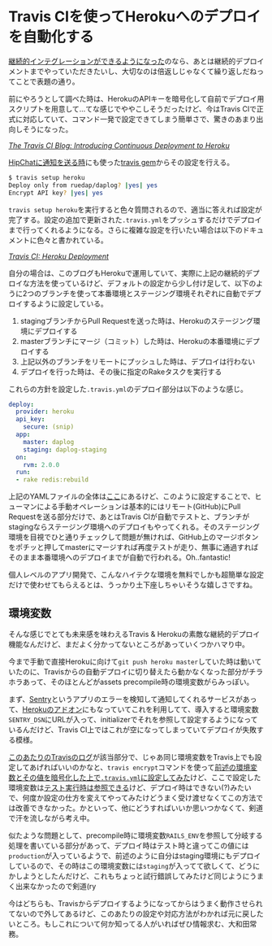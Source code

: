 # <span>Travis CIを使って</span><span>Herokuへのデプロイを自動化する</span>

[継続的インテグレーションができるようになった](/2013/09/02/travis-ci-coveralls-code-climate-github-badge)のなら、あとは継続的デプロイメントまでやっていただきたいし、大切なのは倍返しじゃなくて繰り返しだねってことで表題の通り。

<!-- READMORE -->

前にやろうとして調べた時は、HerokuのAPIキーを暗号化して自前でデプロイ用スクリプトを用意して…てな感じでややこしそうだったけど、今はTravis CIで正式に対応していて、コマンド一発で設定できてしまう簡単さで、驚きのあまり出向しそうになった。

<cite>[The Travis CI Blog: Introducing Continuous Deployment to Heroku](http://about.travis-ci.org/blog/2013-07-09-introducing-continuous-deployment-to-heroku/)</cite>

[HipChatに通知を送る時](/2013/09/12/travis-ci-hipchat-notifications)にも使った[travis gem](https://rubygems.org/gems/travis)からその設定を行える。

~~~ sh
$ travis setup heroku
Deploy only from ruedap/daplog? |yes| yes
Encrypt API key? |yes| yes
~~~

`travis setup heroku`を実行すると色々質問されるので、適当に答えれば設定が完了する。設定の追加で更新された`.travis.yml`をプッシュするだけでデプロイまで行ってくれるようになる。さらに複雑な設定を行いたい場合は以下のドキュメントに色々と書かれている。

<cite>[Travis CI: Heroku Deployment](http://about.travis-ci.org/docs/user/deployment/heroku/)</cite>

自分の場合は、このブログもHerokuで運用していて、実際に上記の継続的デプロイな方法を使っているけど、デフォルトの設定から少し付け足して、以下のように2つのブランチを使って本番環境とステージング環境それぞれに自動でデプロイするように設定している。

1. stagingブランチからPull Requestを送った時は、Herokuのステージング環境にデプロイする
2. masterブランチにマージ（コミット）した時は、Herokuの本番環境にデプロイする
3. 上記以外のブランチをリモートにプッシュした時は、デプロイは行わない
4. デプロイを行った時は、その後に指定のRakeタスクを実行する

これらの方針を設定した`.travis.yml`のデプロイ部分は以下のような感じ。

~~~ yml
deploy:
  provider: heroku
  api_key:
    secure: (snip)
  app:
    master: daplog
    staging: daplog-staging
  on:
    rvm: 2.0.0
  run:
  - rake redis:rebuild
~~~

上記のYAMLファイルの全体は[ここ](https://github.com/ruedap/daplog/blob/f6e123747957c9bec2e11e4d051654e03c3401e2/.travis.yml)にあるけど、このように設定することで、ヒューマンによる手動オペレーションは基本的にはリモート(GitHub)にPull Requestを送る部分だけで、あとはTravis CIが自動でテストと、ブランチがstagingならステージング環境へのデプロイもやってくれる。そのステージング環境を目視でひと通りチェックして問題が無ければ、GitHub上のマージボタンをポチッと押してmasterにマージすれば再度テストが走り、無事に通過すればそのまま本番環境へのデプロイまでが自動で行われる。Oh..fantastic!

個人レベルのアプリ開発で、こんなハイテクな環境を無料でしかも超簡単な設定だけで使わせてもらえるとは、うっかり土下座しちゃいそうな嬉しさですね。


## 環境変数

そんな感じでとても未来感を味わえるTravis & Herokuの素敵な継続的デプロイ機能なんだけど、まだよく分かってないところがあっていくつかハマり中。

今まで手動で直接Herokuに向けて`git push heroku master`していた時は動いていたのに、Travisからの自動デプロイに切り替えたら動かなくなった部分がチラホラあって、そのほとんどがassets precompile時の環境変数がらみっぽい。

まず、[Sentry](https://getsentry.com/)というアプリのエラーを検知して通知してくれるサービスがあって、[Herokuのアドオン](https://addons.heroku.com/sentry)にもなっていてこれを利用してて、導入すると環境変数`SENTRY_DSN`にURLが入って、initializerでそれを参照して設定するようになっているんだけど、Travis CI上ではこれが空になってしまっていてデプロイが失敗する模様。

[このあたりのTravisのログ](https://travis-ci.org/ruedap/daplog/builds/11662127#L391)が該当部分で、じゃあ同じ環境変数をTravis上でも設定してあげればいいのかなと、`travis encrypt`コマンドを使って[前述の環境変数とその値を暗号化した上で`.travis.yml`に設定してみた](https://github.com/ruedap/daplog/blob/7b6ae0eed577739cb9785cb664947d4f461aca3f/.travis.yml#L23-L25)けど、ここで設定した環境変数は[テスト実行時は参照できる](https://travis-ci.org/ruedap/daplog/builds/11662127#L3)けど、デプロイ時はできない(?)みたいで、何度か設定の仕方を変えてやってみたけどうまく受け渡せなくてこの方法では改善できなかった。かといって、他にどうすればいいか思いつかなくて、剣道で汗を流しながら考え中。

似たような問題として、precompile時に環境変数`RAILS_ENV`を参照して分岐する処理を書いている部分があって、デプロイ時はテスト時と違ってこの値には`production`が入っているようで、前述のように自分はstaging環境にもデプロイしているので、その時はこの環境変数には`staging`が入ってて欲しくて、どうにかしようとしたんだけど、これもちょっと試行錯誤してみたけど同じようにうまく出来なかったので剣道(ry

今はどちらも、Travisからデプロイするようになってからはうまく動作させられてないので外してあるけど、このあたりの設定や対応方法がわかれば元に戻したいところ。もしこれについて何か知ってる人がいればぜひ情報求む、大和田常務。
